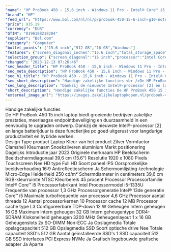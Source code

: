 ```yaml
---
"name": "HP ProBook 450 - 15,6 inch - Windows 11 Pro - Intel® Core™ i5 - 16GB RAM - 512GB SSD"
"brand": "HP"
"feed_url": "https://www.bol.com/nl/nl/p/probook-450-15-6-inch-g10-notebook-pc-wolf-pro-security-edition-15-6-windows-11-pro-intel-core-i5-16gb-ram-512gb-ssd-fhd/9300000149930545"
"price": 935.19
"currency": "EUR"
"GTIN": "0196188218204"
"supplier": "Bol.com"
"category": "Computer"
"bullet_points": ["15.6 inch","512 GB","16 GB","Windows"]
"features": {"screen_diagonal_inches":"15.6 inch","total_storage_space":"512 GB","memory_size":"16 GB","operating_system":"Windows"}
"selection_group": {"screen_diagonal":"15 inch","processor":"Intel Core i5","changed_price_past_3_days":false,"product_family":"Probook"}
"changed": "2023-12-13 07:26:46"
"seo_header_title": "HP ProBook 450 - 15,6 inch - Windows 11 Pro - Intel® Core™ i5 - 16GB RAM - 512GB SSD"
"seo_meta_description": "HP ProBook 450 - 15,6 inch - Windows 11 Pro - Intel® Core™ i5 - 16GB RAM - 512GB SSD"
"seo_h1_title": "HP ProBook 450 - 15,6 inch - Windows 11 Pro - Intel® Core™ i5 - 16GB RAM - 512GB SSD"
"seo_short_description": "Handige zakelijke functies <br />De HP ProBook 450 15 inch laptop biedt groeiende bedrijven zakelijke prestaties, meerlaagse endpointbeveiliging en duurzaamheid in een eenvoudig te upgraden ontwerp."
"seo_long_description": "Dankzij de nieuwste Intel®-processor [2] en lange batterijduur is deze functierijke pc goed uitgerust voor langdurige productiviteit en hybride werken. <br /> Design Type product Laptop Kleur van het product Zilver Vormfactor Clamshell Kleurnaam Snoekzilveren aluminium Markt positionering Dagelijks Introductie jaar 2023 Originele merknaam HP Beeldscherm Beeldschermdiagonaal 39,6 cm (15. 6\") Resolutie 1920 x 1080 Pixels Touchscreen Nee HD type Full HD Soort paneel IPS Oorspronkelijke beeldverhouding 16:9 Antireflectiescherm Ja Schermomlijsting-technologie Micro-Edge Helderheid 250 cd/m² Schermdiameter in centimeters 39,6 cm RGB-kleurruimte NTSC Kleurbereik 45 procent Processor Processorfamilie Intel® Core™ i5 Processorfabrikant Intel Processormodel i5-1335U Frequentie van processor 1,3 GHz Processorgeneratie Intel® 13de generatie Core™ i5 Maximale turbofrequentie van processor 4,6 GHz Processor aantal threads 12 Aantal processorkernen 10 Processor cache 12 MB Processor cache type L3 Configureerbare TDP-down 12 W Geheugen Intern geheugen 16 GB Maximum intern geheugen 32 GB Intern geheugentype DDR4-SDRAM Kloksnelheid geheugen 3200 MHz Geheugenlayout 1 x 16 GB Geheugenslots 2x SO-DIMM Non-ECC Ja Opslagmedia Totale opslagcapaciteit 512 GB Opslagmedia SSD Soort optische drive Nee Totale capaciteit SSD's 512 GB Aantal geïnstalleerde SSD's 1 SSD capaciteit 512 GB SSD interfaces PCI Express NVMe Ja Grafisch Ingebouwde grafische adapter Ja Aparte"
"short_description": "Handige zakelijke functies De HP ProBook 450 15 inch laptop biedt groeiende bedrijven zakelijke prestaties, meerlaagse endpointbeveiliging en duurzaamheid in een eenvoudig te upgraden ontwerp. Dankzij de nieuwste Intel®-processor [2] en lange batterijduur is deze functierijke pc goed uitgerust voor langdurige productiviteit en hybride werken. Design Type product Laptop Kleur van het product Zilver Vormfactor Clamshell Kleurnaam Snoekzilveren aluminium Markt positionering Dagelijks Introductie jaar 2023 Originele merknaam HP Beeldscherm Beeldschermdiagonaal 39,6 cm (15.6\") Resolutie 1920 x 1080 Pixels Touchscreen Nee HD type Full HD Soort paneel IPS Oorspronkelijke beeldverhouding 16:9 Antireflectiescherm Ja Schermomlijsting-technologie Micro-Edge Helderheid 250 cd/m² Schermdiameter in centimeters 39,6 cm RGB-kleurruimte NTSC Kleurbereik 45 procent Processor Processorfamilie Intel® Core™ i5 Processorfabrikant Intel Processormodel i5-1335U Frequentie van processor 1,3 GHz Processorgeneratie Intel® 13de generatie Core™ i5 Maximale turbofrequentie van processor 4,6 GHz Processor aantal threads 12 Aantal processorkernen 10 Processor cache 12 MB Processor cache type L3 Configureerbare TDP-down 12 W Geheugen Intern geheugen 16 GB Maximum intern geheugen 32 GB Intern geheugentype DDR4-SDRAM Kloksnelheid geheugen 3200 MHz Geheugenlayout 1 x 16 GB Geheugenslots 2x SO-DIMM Non-ECC Ja Opslagmedia Totale opslagcapaciteit 512 GB Opslagmedia SSD Soort optische drive Nee Totale capaciteit SSD's 512 GB Aantal geïnstalleerde SSD's 1 SSD capaciteit 512 GB SSD interfaces PCI Express NVMe Ja Grafisch Ingebouwde grafische adapter Ja Aparte"
"external_image_url": "https://images.zakelijkelaptopkopen.nl/probook-450-15-6-inch-g10-notebook-pc-wolf-pro-security-edition-15-6-windows-11-pro-intel-core-i5-16gb-ram-512gb-ssd-fhd.webp"
---
```


Handige zakelijke functies <br />De HP ProBook 450 15 inch laptop biedt groeiende bedrijven zakelijke prestaties, meerlaagse endpointbeveiliging en duurzaamheid in een eenvoudig te upgraden ontwerp. Dankzij de nieuwste Intel®-processor [2] en lange batterijduur is deze functierijke pc goed uitgerust voor langdurige productiviteit en hybride werken. <br /> Design Type product Laptop Kleur van het product Zilver Vormfactor Clamshell Kleurnaam Snoekzilveren aluminium Markt positionering Dagelijks Introductie jaar 2023 Originele merknaam HP Beeldscherm Beeldschermdiagonaal 39,6 cm (15.6") Resolutie 1920 x 1080 Pixels Touchscreen Nee HD type Full HD Soort paneel IPS Oorspronkelijke beeldverhouding 16:9 Antireflectiescherm Ja Schermomlijsting-technologie Micro-Edge Helderheid 250 cd/m² Schermdiameter in centimeters 39,6 cm RGB-kleurruimte NTSC Kleurbereik 45 procent Processor Processorfamilie Intel® Core™ i5 Processorfabrikant Intel Processormodel i5-1335U Frequentie van processor 1,3 GHz Processorgeneratie Intel® 13de generatie Core™ i5 Maximale turbofrequentie van processor 4,6 GHz Processor aantal threads 12 Aantal processorkernen 10 Processor cache 12 MB Processor cache type L3 Configureerbare TDP-down 12 W Geheugen Intern geheugen 16 GB Maximum intern geheugen 32 GB Intern geheugentype DDR4-SDRAM Kloksnelheid geheugen 3200 MHz Geheugenlayout 1 x 16 GB Geheugenslots 2x SO-DIMM Non-ECC Ja Opslagmedia Totale opslagcapaciteit 512 GB Opslagmedia SSD Soort optische drive Nee Totale capaciteit SSD's 512 GB Aantal geïnstalleerde SSD's 1 SSD capaciteit 512 GB SSD interfaces PCI Express NVMe Ja Grafisch Ingebouwde grafische adapter Ja Aparte